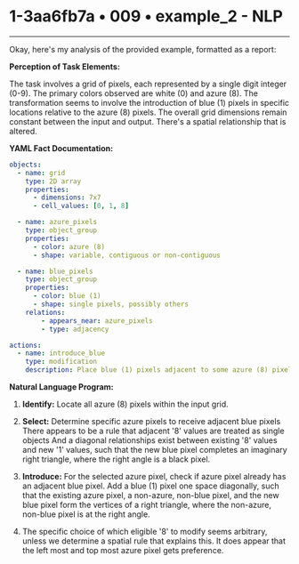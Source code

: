 # 1-3aa6fb7a • 009 • example_2 - NLP

---
Okay, here's my analysis of the provided example, formatted as a report:

**Perception of Task Elements:**

The task involves a grid of pixels, each represented by a single digit integer (0-9). The primary colors observed are white (0) and azure (8). The transformation seems to involve the introduction of blue (1) pixels in specific locations relative to the azure (8) pixels. The overall grid dimensions remain constant between the input and output. There's a spatial relationship that is altered.

**YAML Fact Documentation:**



```yaml
objects:
  - name: grid
    type: 2D array
    properties:
      - dimensions: 7x7
      - cell_values: [0, 1, 8]

  - name: azure_pixels
    type: object_group
    properties:
      - color: azure (8)
      - shape: variable, contiguous or non-contiguous

  - name: blue_pixels
    type: object_group
    properties:
      - color: blue (1)
      - shape: single pixels, possibly others
    relations:
        - appears_near: azure_pixels
        - type: adjacency

actions:
  - name: introduce_blue
    type: modification
    description: Place blue (1) pixels adjacent to some azure (8) pixels.

```



**Natural Language Program:**

1.  **Identify:** Locate all azure (8) pixels within the input grid.
2.  **Select:** Determine specific azure pixels to receive adjacent blue pixels
    There appears to be a rule that adjacent '8' values are treated as
    single objects
    And a diagonal relationships exist between existing '8' values and new
    '1' values, such that the new blue pixel completes an imaginary right
    triangle, where the right angle is a black pixel.

3.  **Introduce:** For the selected azure pixel, check if azure pixel already has an adjacent blue pixel. Add a blue (1) pixel one
    space diagonally, such that the existing azure pixel, a non-azure, non-blue
    pixel, and the new blue pixel form the vertices of a right triangle, where the
    non-azure, non-blue pixel is at the right angle.

4. The specific choice of which eligible '8' to modify seems arbitrary,
   unless we determine a spatial rule that explains this.
   It does appear that the left most and top most azure pixel gets preference.

